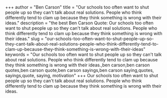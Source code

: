 +++
author = "Ben Carson"
title = "Our schools too often want to shut people up so they can't talk about real solutions. People who think differently tend to clam up because they think something is wrong with their ideas."
description = "the best Ben Carson Quote: Our schools too often want to shut people up so they can't talk about real solutions. People who think differently tend to clam up because they think something is wrong with their ideas."
slug = "our-schools-too-often-want-to-shut-people-up-so-they-cant-talk-about-real-solutions-people-who-think-differently-tend-to-clam-up-because-they-think-something-is-wrong-with-their-ideas"
keywords = "Our schools too often want to shut people up so they can't talk about real solutions. People who think differently tend to clam up because they think something is wrong with their ideas.,ben carson,ben carson quotes,ben carson quote,ben carson sayings,ben carson saying,quotes, sayings,quote, saying, motivation"
+++
Our schools too often want to shut people up so they can't talk about real solutions. People who think differently tend to clam up because they think something is wrong with their ideas.
